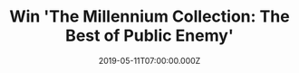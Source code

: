 ---
campaign-uuid: "c-a141b6a7-6559-4297-87b7-34e91cd6f5fe"
type: "Competition"
category: "Music"
date: "2019-05-11T07:00:00.000Z"
end-date: "2019-07-11T23:59:00.000Z"
disable-form: false
is_promoted: false
has_entry_page: true
title: "Win 'The Millennium Collection: The Best of Public Enemy'"
competition-description: "<p>Along with NME's Big Read with Chuck D, we are giving\
  \ away to one NME AAA member the CD &quot;The Millennium Collection: The Best of\
  \ Public Enemy.&quot;</p>\n<p>Want to listen to one of the best compilations of\
  \ Public Enemy's tracks? Click below for a chance to win the CD.</p>\n"
hero-header: "Win 'The Millennium Collection: The Best of Public Enemy'"
terms-confirmation: "N/A"
banner-img: "https://assets.expresslyapp.com/asset-b00a4397-e0df-4114-bd61-2b55f61745eb.jpg"
logo-left-href: "aaa.nme.com"
logo-left-image: "https://assets.expresslyapp.com/asset-fbf88d4f-4314-43b0-bda1-e5ef736f74df.jpg"
logo-left-title: "NME AAA"
bg-image-hero: "https://assets.expresslyapp.com/asset-c7356051-f4b6-4089-abe8-34e41e780f92.jpg"
bg-image-first: "https://assets.expresslyapp.com/asset-c6b42485-652d-45d9-9559-72e75aab4104.jpg"
section1-content: "<p>Along with NME's Big Read with Chuck D, we are giving\_away\
  \ to one NME AAA member the CD &quot;The Millennium Collection: The Best of Public\
  \ Enemy.&quot;</p>\n<p>Tracks</p>\n<ol>\n<li>Welcome To Terrordome</li>\n<li>911\
  \ Is a Joke</li>\n<li>Bring the Noise</li>\n<li>Don't Believe the Yype</li>\n<li>Give\
  \ It Up (Radio Version)</li>\n<li>Shut Em Down (Album Version)</li>\n<li>Fight The\
  \ Power (Edited Album Version)</li>\n<li>By The Time I Get To Arizona (Album Version)</li>\n\
  <li>Night Of The Living Bassheads</li>\n<li>Nighttrain (Album Version)</li>\n<li>Bring\
  \ Tha Noize</li>\n</ol>\n"
entry-title: "Win 'The Millennium Collection: The Best of Public Enemy' CD"
entry-content: "<p>Enter the draw to win 'The Millennium Collection: The Best of Public\
  \ Enemy' CD by completing the form below before 23:59 on the 11th of July 2019.</p>\n"
has-winner: false
prize-description: "'The Millennium Collection: The Best of Public Enemy' CD"
special-conditions: "Multiple entries are allowed up to one every day."
country-restrictions:
- "GB"
---